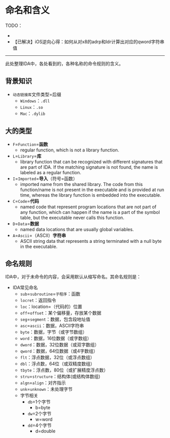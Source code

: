 # 命名和含义

TODO：

* 
* 【已解决】iOS逆向心得：如何从对x8的adrp和ldr计算出对应的qword字符串值

---

此处整理IDA中，各处看到的，各种名称的命令规则的含义。

## 背景知识

* `动态链接库`文件类型=后缀
  *  `Windows`：`.dll`
  *  `Linux`：`.so`
  *  `Mac`：`.dylib`

## 大的类型

* `F`=`Function`=**函数**
  * regular function, which is not a library function.
* `L`=`Library`=**库**
  * library function that can be recognized with different signatures that are part of IDA. If the matching signature is not found, the name is labeled as a regular function.
* `I`=`Imported`=**导入**（符号=函数）
  * imported name from the shared library. The code from this function/name is not present in the executable and is provided at run time, whereas the library function is embedded into the executable.
* `C`=`Code`=**代码**
  * named code that represent program locations that are not part of any function, which can happen if the name is a part of the symbol table, but the executable never calls this function.
* `D`=`Data`=**数据**
  * named data locations that are usually global variables.
* `A`=`Ascii`=（ASCII）**字符串**
  *  ASCII string data that represents a string terminated with a null byte in the executable.

## 命名规则

IDA中，对于未命令的内容，会采用默认从缩写命名。其命名规则是：

* IDA常见命名
  * `sub`=`subroutine`=`子程序`：函数
  * `locret`：返回指令
  * `loc`：location=（代码的）位置
  * `off`=`offset`：某个偏移量，存放某个数据
  * `seg`=`segment`：数据，包含段地址值
  * `asc`=`ascii`：数据，ASCII字符串
  * `byte`：数据，字节（或字节数组）
  * `word`：数据，16位数据（或字数组）
  * `dword`：数据，32位数据（或双字数组）
  * `qword`：数据，64位数据（或4字数组）
  * `flt`：浮点数据，32位（或浮点数组）
  * `dbl`：浮点数，64位（或双精度数组）
  * `tbyte`：浮点数，80位（或扩展精度浮点数）
  * `stru`=`structure`：结构体(或结构体数组)
  * `algn`=`align`：对齐指示
  * `unk`=`unknown`：未处理字节
  * 字节相关
    * `db`=1个字节
      * b=byte
    * `dw`=2个字节
      * w=word
    * `dd`=4个字节
      * d=double

